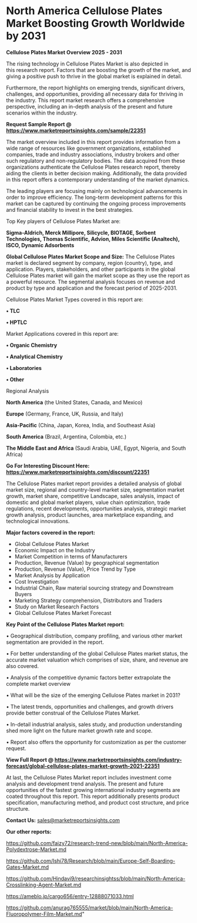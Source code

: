 # North America Cellulose Plates Market Boosting Growth Worldwide by 2031

<Strong> Cellulose Plates Market Overview 2025 - 2031</strong>

The rising technology in Cellulose Plates Market is also depicted in this research report. Factors that are boosting the growth of the market, and giving a positive push to thrive in the global market is explained in detail.

Furthermore, the report highlights on emerging trends, significant drivers, challenges, and opportunities, providing all necessary data for thriving in the industry. This report market research offers a comprehensive perspective, including an in-depth analysis of the present and future scenarios within the industry.

<strong>Request Sample Report @ <a href=https://www.marketreportsinsights.com/sample/22351>https://www.marketreportsinsights.com/sample/22351</a></strong>

The market overview included in this report provides information from a wide range of resources like government organizations, established companies, trade and industry associations, industry brokers and other such regulatory and non-regulatory bodies. The data acquired from these organizations authenticate the Cellulose Plates research report, thereby aiding the clients in better decision making. Additionally, the data provided in this report offers a contemporary understanding of the market dynamics.

The leading players are focusing mainly on technological advancements in order to improve efficiency. The long-term development patterns for this market can be captured by continuing the ongoing process improvements and financial stability to invest in the best strategies.

Top Key players of Cellulose Plates Market are:

<strong>Sigma-Aldrich, Merck Millipore, Silicycle, BIOTAGE, Sorbent Technologies, Thomas Scientific, Advion, Miles Scientific (Analtech), ISCO, Dynamic Adsorbents</strong>

<strong><b>Global Cellulose Plates Market Scope and Size:</b></strong>
The Cellulose Plates market is declared segment by company, region (country), type, and application. Players, stakeholders, and other participants in the global Cellulose Plates market will gain the market scope as they use the report as a powerful resource. The segmental analysis focuses on revenue and product by type and application and the forecast period of 2025-2031.

Cellulose Plates Market Types covered in this report are:

<strong>• TLC

• HPTLC</strong>

Market Applications covered in this report are:

<strong>• Organic Chemistry

• Analytical Chemistry

• Laboratories

• Other</strong> 

Regional Analysis

<strong>North America</strong> (the United States, Canada, and Mexico)

<strong>Europe</strong> (Germany, France, UK, Russia, and Italy)

<strong>Asia-Pacific</strong> (China, Japan, Korea, India, and Southeast Asia)

<strong>South America</strong> (Brazil, Argentina, Colombia, etc.)

<strong>The Middle East and Africa</strong> (Saudi Arabia, UAE, Egypt, Nigeria, and South Africa)

<strong>Go For Interesting Discount Here: <a href=https://www.marketreportsinsights.com/discount/22351>https://www.marketreportsinsights.com/discount/22351</a></strong>

The Cellulose Plates market report provides a detailed analysis of global market size, regional and country-level market size, segmentation market growth, market share, competitive Landscape, sales analysis, impact of domestic and global market players, value chain optimization, trade regulations, recent developments, opportunities analysis, strategic market growth analysis, product launches, area marketplace expanding, and technological innovations.

<strong><b>Major factors covered in the report:</b></strong>
<ul>
  <li>Global Cellulose Plates Market </li>
  <li>Economic Impact on the Industry</li>
  <li>Market Competition in terms of Manufacturers</li>
  <li>Production, Revenue (Value) by geographical segmentation</li>
  <li>Production, Revenue (Value), Price Trend by Type</li>
  <li>Market Analysis by Application</li>
  <li>Cost Investigation</li>
  <li>Industrial Chain, Raw material sourcing strategy and Downstream Buyers</li>
  <li>Marketing Strategy comprehension, Distributors and Traders</li>
  <li>Study on Market Research Factors</li>
  <li>Global Cellulose Plates Market Forecast</li>
</ul>

<strong><b>Key Point of the Cellulose Plates Market report:</b></strong>

• Geographical distribution, company profiling, and various other market segmentation are provided in the report.

• For better understanding of the global Cellulose Plates market status, the accurate market valuation which comprises of size, share, and revenue are also covered.

• Analysis of the competitive dynamic factors better extrapolate the complete market overview

• What will be the size of the emerging Cellulose Plates market in 2031?

• The latest trends, opportunities and challenges, and growth drivers provide better construal of the Cellulose Plates Market.

• In-detail industrial analysis, sales study, and production understanding shed more light on the future market growth rate and scope.

• Report also offers the opportunity for customization as per the customer request.

<strong><b>View Full Report @ <a href=https://www.marketreportsinsights.com/industry-forecast/global-cellulose-plates-market-growth-2021-22351>https://www.marketreportsinsights.com/industry-forecast/global-cellulose-plates-market-growth-2021-22351</a></b></strong>


At last, the Cellulose Plates Market report includes investment come analysis and development trend analysis. The present and future opportunities of the fastest growing international industry segments are coated throughout this report. This report additionally presents product specification, manufacturing method, and product cost structure, and price structure.

<strong>Contact Us:</strong>
sales@marketreportsinsights.com

<strong>Our other reports:</strong>

<a href=https://github.com/faizy72/research-trend-new/blob/main/North-America-Polydextrose-Market.md>https://github.com/faizy72/research-trend-new/blob/main/North-America-Polydextrose-Market.md</a>

<a href=https://github.com/Ishi78/Research/blob/main/Europe-Self-Boarding-Gates-Market.md>https://github.com/Ishi78/Research/blob/main/Europe-Self-Boarding-Gates-Market.md</a>

<a href=https://github.com/Hindavi9/researchinsightss/blob/main/North-America-Crosslinking-Agent-Market.md>https://github.com/Hindavi9/researchinsightss/blob/main/North-America-Crosslinking-Agent-Market.md</a>

<a href=https://ameblo.jp/cargo656/entry-12888071033.html>https://ameblo.jp/cargo656/entry-12888071033.html</a>

<a href=https://github.com/anurag765555/market/blob/main/North-America-Fluoropolymer-Film-Market.md>https://github.com/anurag765555/market/blob/main/North-America-Fluoropolymer-Film-Market.md</a>"
